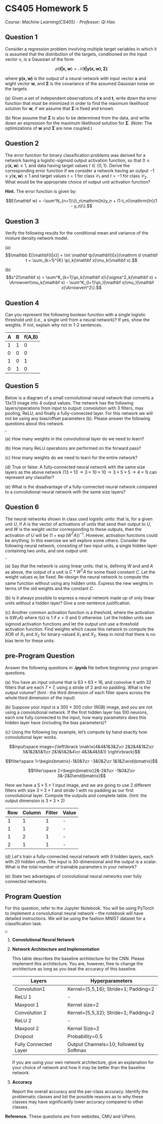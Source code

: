 # CS405 Homework 5

*Course: Machine Learning(CS405) - Professor: Qi Hao*

## Question 1

Consider a regression problem involving multiple target variables in which it is assumed that the distribution of the targets, conditioned on the input vector x, is a Gaussian of the form

$$p(\mathbf{t|x,w}) = \mathcal N(\mathbf{t|y(x,w), \Sigma)}$$

where $\mathbf{y(x,w)}$ is the output of a neural network with input vector $\mathbf x$ and wight vector $\mathbf w$, and $\mathbf \Sigma$ is the covariance of the assumed Gaussian noise on the targets. 

(a) Given a set of independent observations of $\mathbf x$ and $\mathbf t$, write down the error function that must be minimized in order to find the maximum likelihood solution for $\mathbf w$, if we assume that $\mathbf \Sigma$ is fixed and known. 

(b) Now assume that $\mathbf \Sigma$ is also to be determined from the data, and write down an expression for the maximum likelihood solution for $\mathbf \Sigma$. (Note: The optimizations of $\mathbf w$ and $\mathbf \Sigma$ are now coupled.)



## Question 2

The error function for binary classification problems was derived for a network having a logistic-sigmoid output activation function, so that $0 \leq y(\mathbf{x,w}) \leq 1$, and data having target values $t \in \{0,1\}$. Derive the corresponding error function if we consider a network having an output $-1 \leq y(\mathbf{x,w}) \leq 1$ and target values $t = 1$ for class $\mathcal C_1$ and $t = -1$ for class $\mathcal C_2$. What would be the appropriate choice of output unit activation function? 

**Hint.** The error function is given by:

$$E(\mathbf w) = -\sum^N_{n=1}\{t_n\mathrm{ln}y_n + (1-t_n)\mathrm{ln}(1 - y_n)\}.$$



## Question 3

Verify the following results for the conditional mean and variance of the mixture density network model.

(a) $$\mathbb E[\mathbf{t|x}] = \int \mathbf tp(\mathbf{t|x})\mathrm d \mathbf t = \sum_{k=1}^{K} \pi_k(\mathbf x)\mu_k(\mathbf x).$$

(b) $$s^2(\mathbf x) = \sum^K_{k=1}\pi_k(\mathbf x)\{\sigma^2_k(\mathbf x) + \Arrowvert\mu_k(\mathbf x) - \sum^K_{l=1}\pi_l(\mathbf x)\mu_l(\mathbf x)\Arrowvert^2\}.$$



## Question 4

Can you represent the following boolean function with a single logistic threshold unit (i.e., a single unit from a neural network)? If yes, show the weights. If not, explain why not in 1-2 sentences. 

| A    | B    | f(A,B) |
| ---- | ---- | ------ |
| 1    | 1    | 0      |
| 0    | 0    | 0      |
| 1    | 0    | 1      |
| 0    | 1    | 0      |



## Question 5

Below is a diagram of a small convolutional neural network that converts a 13x13 image into 4 output values. The network has the following layers/operations from input to output: convolution with 3 filters, max pooling, ReLU, and finally a fully-connected layer. For this network we will not be using any bias/offset parameters (b). Please answer the following questions about this network. 

<img src="./HW5.assets/figure1.jpg" style="zoom: 33%;" />

(a) How many weights in the convolutional layer do we need to learn?

(b) How many ReLU operations are performed on the forward pass? 

(c) How many weights do we need to learn for the entire network?

(d) True or false: A fully-connected neural network with the same size layers as the above network $(13\times13\rightarrow3\times10\times10\rightarrow3\times5\times5\rightarrow4\times1)$ can represent any classifier?

(e) What is the disadvantage of a fully-connected neural network compared to a convolutional neural network with the same size layers?



## Question 6

The neural networks shown in class used logistic units: that is, for a given unit $U$, if $A$ is the vector of activations of units that send their output to $U$, and $W$ is the weight vector corresponding to these outputs, then the activation of $U$ will be $(1+\exp(W^TA))^{-1}$. However, activation functions could be anything. In this exercise we will explore some others. Consider the following neural network, consisting of two input   units, a single hidden layer containing two units, and one output unit:

<img src="./HW5.assets/figure2.jpg" style="zoom: 33%;" />

(a) Say that the network is using linear units: that is, defining $W$ and and $A$ as above, the output of a unit is $C*W^TA$ for some fixed constant $C$. Let the weight values $w_i$ be fixed. Re-design the neural network to compute the same function without using any hidden units. Express the new weights in terms of the old weights and the constant $C$. 

(b) Is it always possible to express a neural network made up of only linear units without a hidden layer? Give a one-sentence justification.

(c) Another common activation function is a theshold, where the activation is $t(W_TA)$ where $t(x)$ is 1 if $x > 0$ and 0 otherwise. Let the hidden units use sigmoid activation functions and let the output unit use a threshold activation function. Find weights which cause this network to compute the XOR of $X_1$ and $X_2$ for binary-valued $X_1$ and $X_2$. Keep in mind that there is no bias term for these units.



## pre-Program Question

Answer the following questions in **.ipynb** file before beginning your program questions.

(a) You have an input volume that is $63 \times 63 \times 16$, and convolve it with 32 filters that are each $7 \times 7$, using a stride of 2 and no padding. What is the output volume? (hint : the third dimension of each filter spans across the whole third dimension of the input)

(b) Suppose your input is a $300 \times 300$ color (RGB) image, and you are not using a convolutional network. If the first hidden layer has 100 neurons, each one fully connected to the input, how many parameters does this hidden layer have (including the bias parameters)?

(c) Using the following toy example, let’s compute by hand exactly how convolutional layer works.

$$input\space image={\left\lbrack \matrix{4&4&1&3&2\cr 2&2&4&1&2\cr 5&1&2&5&1\cr 2&1&5&2&4\cr 4&3&4&5&1} \right\rbrack}$$

$$filter\space 1=\begin{bmatrix}-1&0&1\cr -3&0&2\cr 1&1&2\end{bmatrix}$$

$$filter\space 2=\begin{bmatrix}2&-2&1\cr -1&0&2\cr 3&-2&0\end{bmatrix}$$

Here we have a $5\times 5\times1$ input image, and we are going to use 2 different filters with size $3\times3\times1$ and stride 1 with no padding as our first convolutional layer. Compute the outputs and complete table. (hint: the output dimension is $3\times 3\times2$)

| Row  | Column | Filter | Value |
| ---- | ------ | ------ | ----- |
| 1    | 1      | 1      | -     |
| 1    | 1      | 2      | -     |
| 1    | 2      | 1      | -     |
| 2    | 1      | 1      | -     |

(d) Let's train a fully-connected neural network with 9 hidden layers, each with 20 hidden units. The input is 30-dimensional and the output is a scalar. What is the total number of trainable parameters in your network?

(e) State two advantages of convolutional neural networks over fully connected networks.



## Program Question

For this question, refer to the Jupyter Notebook. You will be using PyTorch to implement a convolutional neural network – the notebook will have detailed instructions. We will be using the fashion MNIST dataset for a classification task.

<img src="./HW5.assets/figure3.jpg" style="zoom:50%;" />

1. **Convolutional Neural Network**

2. **Network Architecture and Implementation**

   This table describes the baseline architecture for the CNN. Please implement this architecture. You are, however, free to change the architecture as long as you beat the accuracy of this baseline.

   | **Layers**            | **Hyperparameters**                     |
   | --------------------- | --------------------------------------- |
   | Convolution1          | Kernel=(5,5,16); Stride=1; Padding=2    |
   | ReLU 1                | -                                       |
   | Maxpool 1             | Kernel size=2                           |
   | Convolution 2         | Kernel=(5,5,32); Stride=1; Padding=2    |
   | ReLU 2                | -                                       |
   | Maxpool 2             | Kernel Size=2                           |
   | Dropout               | Probability=0.5                         |
   | Fully Connected Layer | Output Channels=10; followed by Softmax |

   If you are using your own network architecture, give an explanation for your choice of network and how it may be better than the baseline network.

 3. **Accuracy**

    Report the overall accuracy and the per-class accuracy. Identify the problematic classes and list the possible reasons as to why these classes may have significantly lower accuracy compared to other classes.

**Reference.** These questions are from websites, CMU and UPenn.
